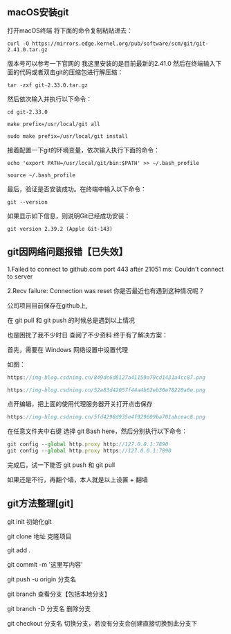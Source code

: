 ## macOS安装git
打开macOS终端  将下面的命令复制粘贴进去：
```
curl -O https://mirrors.edge.kernel.org/pub/software/scm/git/git-2.41.0.tar.gz
```
版本号可以参考一下官网的  我这里安装的是目前最新的2.41.0
然后在终端输入下面的代码或者双击git的压缩包进行解压缩：
```
tar -zxf git-2.33.0.tar.gz
```
然后依次输入并执行以下命令：
```
cd git-2.33.0
 
make prefix=/usr/local/git all
 
sudo make prefix=/usr/local/git install
```
接着配置一下git的环境变量，依次输入执行下面的命令：
```
echo 'export PATH=/usr/local/git/bin:$PATH' >> ~/.bash_profile
 
source ~/.bash_profile
```
最后，验证是否安装成功。在终端中输入以下命令：
```
git --version
```
如果显示如下信息，则说明Git已经成功安装：
```
git version 2.39.2 (Apple Git-143)
```
## git因网络问题报错【已失效】
1.Failed to connect to github.com port 443 after 21051 ms: Couldn't connect to server

2.Recv failure: Connection was reset
你是否最近也有遇到这种情况呢？

公司项目目前保存在github上,

在 git pull 和 git push 的时候总是遇到以上情况

也是困扰了我不少时日  查阅了不少资料   终于有了解决方案：

首先，需要在 Windows 网络设置中设置代理

如图：
```js
https://img-blog.csdnimg.cn/849dc6d8127a41159a79cd1431a4cc87.png

https://img-blog.csdnimg.cn/52a83d42057f44a4b62eb30e78220a6e.png
```

点开编辑，把上面的使用代理服务器开关打开点击保存 
```js
https://img-blog.csdnimg.cn/5fd4298d935e4f929609ba701abceac8.png
```

在任意文件夹中右键  选择  git  Bash  here，然后分别执行以下命令：

```js
git config --global http.proxy http://127.0.0.1:7890
git config --global http.proxy https://127.0.0.1:7890
```
完成后，试一下能否  git push  和  git  pull

如果还是不行，再翻个墙，本人就是以上设置 + 翻墙 
## git方法整理[git]
git init  初始化git

git clone 地址  克隆项目

git add . 

git commit -m '这里写内容'

git push -u origin 分支名

git branch 查看分支【包括本地分支】

git branch -D 分支名 删除分支

git checkout 分支名      切换分支，若没有分支会创建直接切换到此分支下